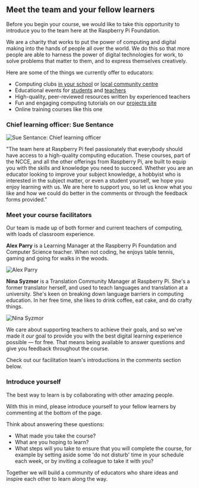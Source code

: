 ## Meet the team and your fellow learners

Before you begin your course, we would like to take this opportunity to introduce you to the team here at the Raspberry Pi Foundation.

We are a charity that works to put the power of computing and digital making into the hands of people all over the world. We do this so that more people are able to harness the power of digital technologies for work, to solve problems that matter to them, and to express themselves creatively.

Here are some of the things we currently offer to educators:

+ Computing clubs [in your school](https://codeclub.org/) or [local community centre](https://coderdojo.com)
+ Educational events for [students](https://coolestprojects.org/) and [teachers](https://www.raspberrypi.org/training/picademy/)
+ High-quality, peer-reviewed resources written by experienced teachers
+ Fun and engaging computing tutorials on our [projects site](https://projects.raspberrypi.org/en/)
+ Online training courses like this one 

### Chief learning officer: Sue Sentance

![Sue Sentance: Chief learning officer](https://rpf-futurelearn.s3-eu-west-1.amazonaws.com/all+courses+/Sue+Sentence+-+cropped.png)

"The team here at Raspberry Pi feel passionately that everybody should have access to a high-quality computing education. These courses, part of the NCCE, and all the other offerings from Raspberry Pi, are built to equip you with the skills and knowledge you need to succeed. Whether you are an educator looking to improve your subject knowledge, a hobbyist who is interested in the subject matter, or even a student yourself, we hope you enjoy learning with us. We are here to support you, so let us know what you like and how we could do better in the comments or through the feedback forms provided."

### Meet your course facilitators

Our team is made up of both former and current teachers of computing, with loads of classroom experience. 

**Alex Parry** is a Learning Manager at the Raspberry Pi Foundation and Computer Science teacher. When not coding, he enjoys table tennis, gaming and going for walks in the woods.

![Alex Parry](https://rpf-futurelearn.s3-eu-west-1.amazonaws.com/Robotics+-+Robot+Buggy/Photographs/Alex+Parry+-+cropped.jpg)

**Nina Syzmor** is a Translation Community Manager at Raspberry Pi. She's a former translator herself, and used to teach languages and translation at a university. She's keen on breaking down language barriers in computing education. In her free time, she likes to drink coffee, eat cake, and do crafty things.

![Nina Syzmor](https://rpf-futurelearn.s3-eu-west-1.amazonaws.com/Robotics+-+Robot+Buggy/Photographs/Nina+Syzmor+-+cropped.jpg)

We care about supporting teachers to achieve their goals, and so we've made it *our* goal to provide you with the best digital learning experience possible &mdash; for free. That means being available to answer questions and give you feedback throughout the course. 

Check out our facilitation team's introductions in the comments section below. 

### Introduce yourself 

The best way to learn is by collaborating with other amazing people.

With this in mind, please introduce yourself to your fellow learners by commenting at the bottom of the page.

Think about answering these questions:

   + What made you take the course?
   + What are you hoping to learn?
   + What steps will you take to ensure that you will complete the course, for example by setting aside some 'do not disturb' time in your schedule each week, or by inviting a colleague to take it with you?

Together we will build a community of educators who share ideas and inspire each other to learn along the way.